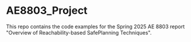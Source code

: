 # AE8803_Project

This repo contains the code examples for the Spring 2025 AE 8803 report "Overview of Reachability-based SafePlanning Techniques".
